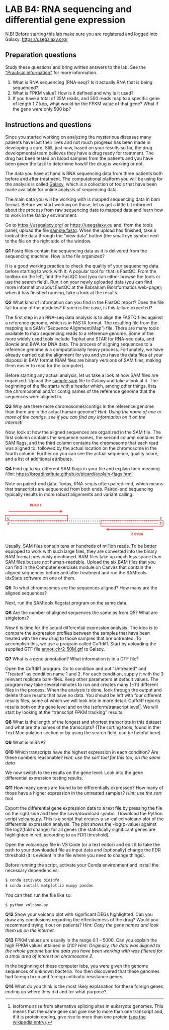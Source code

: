 # LAB B4: RNA sequencing and differential gene expression

N.B! Before starting this lab make sure you are registered and logged into Galaxy: https://usegalaxy.org/

## Preparation questions

Study these questions and bring written answers to the lab. See the ["Practical information"](../readme.md) for more information.

1. What is RNA sequencing (RNA-seq)? Is it actually RNA that is being sequenced?
1. What is FPKM value? How is it defined and why is it used?
1. If you have a total of 25M reads, and 500 reads map to a specific gene of length 1.7 kbp, what would be the FPKM value of that gene? What if the gene were only 500 bp?

## Instructions and questions

Since you started working on analyzing the mysterious diseases many patients have lost their lives and not much progress has been made in developing a cure. Still, just now, based on your results so far, the drug developmental team believes they have a drug ready for treatment. The drug has been tested on blood samples from the patients and you have been given the task to determine how/if the drug is working or not.

The data you have at hand is RNA sequencing data from three patients both before and after treatment. The computational platform you will be using for the analysis is called [Galaxy](https://usegalaxy.org/), which is a collection of tools that have been made available for online analysis of sequencing data.

The main data you will be working with is mapped sequencing data in bam format. Before we start working on those, let us get a little bit informed about the process from raw sequencing data to mapped data and learn how to work in the Galaxy environment.

Go to https://usegalaxy.org/ or https://usegalaxy.eu and, from the tools panel, upload the file [sample.fastq](./sample.fastq). When the upload has finished, take a look at the data through the “view data” button (the small eye symbol next to the file on the right side of the window.

**Q1** Fastq files contain the sequencing data as it is delivered from the sequencing machine. How is the file organized?

It is a good working practice to check the quality of your sequencing data before starting to work with it. A popular tool for that is FastQC. From the toolbox on the left, find the FastQC tool (you can either browse the tools or use the search field). Run it on your newly uploaded data (you can find more information about FastQC at the Babraham Bioinformatics web-page); when it has finished running, take a look at the results.

**Q2** What kind of information can you find in the FastQC report? Does the file fail for any of the modules? If such is the case, is this failure expected?

The first step in an RNA-seq data analysis is to align the FASTQ files against a reference genome, which is in FASTA format. The resulting file from the mapping is a SAM (“Sequence Alignment/Map”) file. There are many tools available to map sequencing reads to a reference genome. Some of the more widely used tools include Tophat and STAR for RNA-seq data, and Bowtie and BWA for DNA data. The process of aligning sequences to a reference genome is a computationally heavy process. Fortunately, we have already carried out the alignment for you and you have the data files at your disposal in BAM format (BAM files are binary versions of SAM files, making them easier to read for the computer).

Before starting any actual analysis, let us take a look at how SAM files are
organized. Upload the [sample.sam](./sample.sam) file to Galaxy and take a look at it. The beginning of the file starts with a header which, among other things, lists the chromosomal and/or contig names of the reference genome that the sequences were aligned to.

**Q3** Why are there more chromosomes/contigs in the reference genome than there are in the actual human genome? *Hint: Using the name of one or more of the contigs, see if you can find any information on it on the internet!*

Now, look at how the aligned sequences are organized in the SAM file. The first column contains the sequence names, the second column contains the SAM flags, and the third column contains the chromosome that each read was aligned to, followed by the actual location on the chromosome in the fourth column. Further on you can see the actual sequence, quality score, and a list of additional attributes.

**Q4** Find up to six different SAM flags in your file and explain their meaning.
*Hint:* https://broadinstitute.github.io/picard/explain-flags.html

Note on paired-end data: Today, RNA-seq is often paired-end, which means that transcripts are sequenced from both ends. Paired-end sequencing typically results in more robust alignments and variant calling.

![](./53seq.png "Paired end reads")

Usually, SAM files contain tens or hundreds of million reads. To be better equipped to work with such large files, they are converted into the binary BAM format previously mentioned. BAM files take up much less space than SAM files but are not human-readable. Upload the six BAM files that you can find in the Computer exercises module on Canvas that contain the aligned sequences before and after treatment and run the SAMtools IdxStats software on one of them.

**Q5** To what chromosomes are the sequences aligned? How many are the aligned sequences?

Next, run the SAMtools flagstat program on the same data.

**Q6** Are the number of aligned sequences the same as from Q5? What are singletons?

Now it is time for the actual differential expression analysis. The idea is to compare the expression profiles between the samples that have been treated with the new drug to those samples that are untreated. To accomplish this, we use a program called Cuffdiff. Start by uploading the supplied GTF file [annot_chr2_50M.gtf](./annot_chr2_50M.gtf) to Galaxy.

**Q7** What is a gene annotation? What information is in a GTF file?

Open the Cuffdiff program. Go to condition and put "Untreated" and "Treated" as condition name 1 and 2. For each condition, supply it with the 3 relevant replicate bam-files. Keep other parameters at default values. The program may take several minutes to run and creates many (~11) different files in the process. When the analysis is done, look through the output and delete those results that have no data. You should be left with four different results files, some of which we will look into in more detail. Cuffdiff reports results both on the gene level and on the isoform/transcript level[^1]. We will start by looking at the “transcript FPKM tracking” results.

[^1]: Isoforms arise from alternative splicing sites in eukaryote genomes. This means that the same gene can give rise to more than one transcript and, if it is protein coding, give rise to more than one protein [(see the wikipedia entry)](http://en.wikipedia.org/wiki/Gene_isoform).

**Q8** What is the length of the longest and shortest transcripts in this dataset and what are the names of the transcripts? (The sorting tools, found in the Text Manipulation section or by using the search field, can be helpful here)

**Q9** What is miRNA?

**Q10** Which transcripts have the highest expression in each condition? Are these numbers reasonable? *Hint: use the sort tool for this too, on the same data*

We now switch to the results on the gene level. Look into the gene differential
expression testing results.

**Q11** How many genes are found to be differentially expressed? How many of those have a higher expression in the untreated samples? *Hint: use the sort tool*

Export the differential gene expression data to a text file by pressing the file on the right side and then the save/download symbol. Download the Python script [volcano.py](./volcano.py). This is a script that creates a so-called volcano plot of the differential expression analysis. The plot shows the -log(p-value) against the log2(fold change) for all genes (the statistically significant genes are highlighted in red, according to an FDR threshold).

Open the volcano.py file in VS Code (or a text editor) and edit it to take the path to your downloaded file as input data and (optionally) change the FDR threshold (it is evident in the file where you need to change things).

Before running the script, activate your Conda environment and install the necessary dependencies:

```bash
$ conda activate bioinfo
$ conda install matplotlib numpy pandas
```

You can then run the file like so:

```bash
$ python volcano.py
```

**Q12** Show your volcano plot with significant DEGs highlighted. Can you draw any conclusions regarding the effectiveness of the drug? Would you recommend trying it out on patients?
*Hint: Copy the gene names and look them up on the internet.*

**Q13** FPKM values are usually in the range 0.1 – 5000. Can you explain the high FPKM values attained in Q10?
*Hint: Originally, the data was aligned to the whole genome but the data you have been working with was filtered for a small area of interest on chromosome 2.*

In the beginning of these computer labs, you were given the genome sequences of unknown bacteria. You then discovered that these genomes had foreign toxin and foreign antibiotic resistance genes.

**Q14** What do you think is the most likely explanation for these foreign genes ending up where they did and for what purpose?
